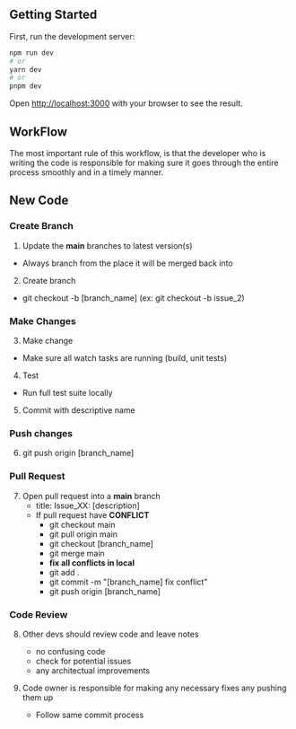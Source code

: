 ## Getting Started

First, run the development server:

```bash
npm run dev
# or
yarn dev
# or
pnpm dev
```

Open [http://localhost:3000](http://localhost:3000) with your browser to see the result.

## WorkFlow

The most important rule of this workflow, is that the developer who is writing the code is responsible for making sure it goes through the entire process smoothly and in a timely manner.

## New Code

### Create Branch

1. Update the **main** branches to latest version(s)

- Always branch from the place it will be merged back into

2. Create branch

- git checkout -b [branch_name] (ex: git checkout -b issue_2)

### Make Changes

3. Make change

- Make sure all watch tasks are running (build, unit tests)

4. Test

- Run full test suite locally

5. Commit with descriptive name

### Push changes

6. git push origin [branch_name]

### Pull Request

7. Open pull request into a **main** branch
   - title: Issue_XX: [description]
   - If pull request have **CONFLICT**
      - git checkout main
      - git pull origin main
      - git checkout [branch_name]
      - git merge main
      - **fix all conflicts in local**
      - git add .
      - git commit -m "[branch_name] fix conflict"
      - git push origin [branch_name]
### Code Review

8. Other devs should review code and leave notes

   - no confusing code
   - check for potential issues
   - any architectual improvements

9. Code owner is responsible for making any necessary fixes any pushing them up
   - Follow same commit process
